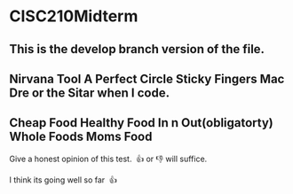 # CISC210Midterm
## This is the develop branch version of the file.
Nirvana
Tool
A Perfect Circle
Sticky Fingers
Mac Dre or the Sitar when I code.
----
Cheap Food
Healthy Food
In n Out(obligatorty)
Whole Foods
Moms Food
----
Give a honest opinion of this test.  👍 or 👎 will suffice.

I think its going well so far  👍
